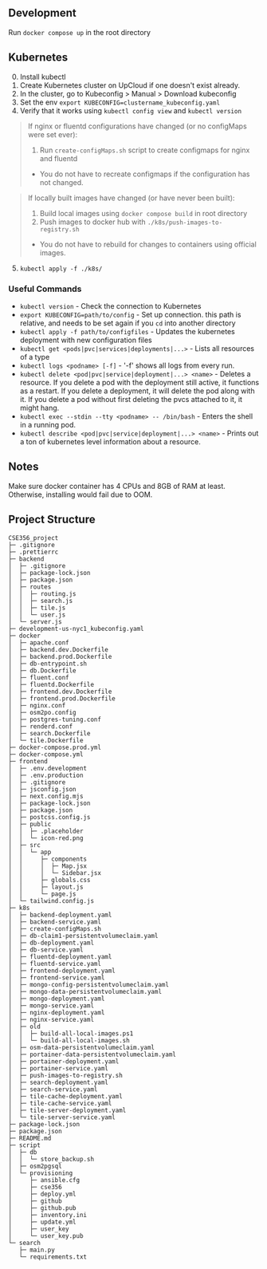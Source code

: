 ## Development
Run `docker compose up` in the root directory

## Kubernetes
0) Install kubectl
1) Create Kubernetes cluster on UpCloud if one doesn't exist already.
2) In the cluster, go to Kubeconfig > Manual > Download kubeconfig
3) Set the env ```export KUBECONFIG=clustername_kubeconfig.yaml```
4) Verify that it works using ```kubectl config view``` and ```kubectl version```
> If nginx or fluentd configurations have changed (or no configMaps were set ever):
> 1) Run ```create-configMaps.sh``` script to create configmaps for nginx and fluentd
>   - You do not have to recreate configmaps if the configuration has not changed.

> If locally built images have changed (or have never been built):
> 1) Build local images using ```docker compose build``` in root directory
> 2) Push images to docker hub with ```./k8s/push-images-to-registry.sh```
>  - You do not have to rebuild for changes to containers using official images.

5) ```kubectl apply -f ./k8s/```

### Useful Commands
- ```kubectl version``` - Check the connection to Kubernetes
- ```export KUBECONFIG=path/to/config``` - Set up connection. this path is relative, and needs to be set again if you ```cd``` into another directory
- ```kubectl apply -f path/to/configfiles``` - Updates the kubernetes deployment with new configuration files
- ```kubectl get <pods|pvc|services|deployments|...>``` - Lists all resources of a type
- ```kubectl logs <podname> [-f]``` - '-f' shows all logs from every run.
- ```kubectl delete <pod|pvc|service|deployment|...> <name>``` - Deletes a resource. If you delete a pod with the deployment still active, it functions as a restart. If you delete a deployment, it will delete the pod along with it. If you delete a pod without first deleting the pvcs attached to it, it might hang.
- ```kubectl exec --stdin --tty <podname> -- /bin/bash``` - Enters the shell in a running pod.
- ```kubectl describe <pod|pvc|service|deployment|...> <name>``` - Prints out a ton of kubernetes level information about a resource.


## Notes
Make sure docker container has 4 CPUs and 8GB of RAM at least. Otherwise, installing would fail due to OOM.

## Project Structure

```
CSE356_project
├─ .gitignore
├─ .prettierrc
├─ backend
│  ├─ .gitignore
│  ├─ package-lock.json
│  ├─ package.json
│  ├─ routes
│  │  ├─ routing.js
│  │  ├─ search.js
│  │  ├─ tile.js
│  │  └─ user.js
│  └─ server.js
├─ development-us-nyc1_kubeconfig.yaml
├─ docker
│  ├─ apache.conf
│  ├─ backend.dev.Dockerfile
│  ├─ backend.prod.Dockerfile
│  ├─ db-entrypoint.sh
│  ├─ db.Dockerfile
│  ├─ fluent.conf
│  ├─ fluentd.Dockerfile
│  ├─ frontend.dev.Dockerfile
│  ├─ frontend.prod.Dockerfile
│  ├─ nginx.conf
│  ├─ osm2po.config
│  ├─ postgres-tuning.conf
│  ├─ renderd.conf
│  ├─ search.Dockerfile
│  └─ tile.Dockerfile
├─ docker-compose.prod.yml
├─ docker-compose.yml
├─ frontend
│  ├─ .env.development
│  ├─ .env.production
│  ├─ .gitignore
│  ├─ jsconfig.json
│  ├─ next.config.mjs
│  ├─ package-lock.json
│  ├─ package.json
│  ├─ postcss.config.js
│  ├─ public
│  │  ├─ .placeholder
│  │  └─ icon-red.png
│  ├─ src
│  │  └─ app
│  │     ├─ components
│  │     │  ├─ Map.jsx
│  │     │  └─ Sidebar.jsx
│  │     ├─ globals.css
│  │     ├─ layout.js
│  │     └─ page.js
│  └─ tailwind.config.js
├─ k8s
│  ├─ backend-deployment.yaml
│  ├─ backend-service.yaml
│  ├─ create-configMaps.sh
│  ├─ db-claim1-persistentvolumeclaim.yaml
│  ├─ db-deployment.yaml
│  ├─ db-service.yaml
│  ├─ fluentd-deployment.yaml
│  ├─ fluentd-service.yaml
│  ├─ frontend-deployment.yaml
│  ├─ frontend-service.yaml
│  ├─ mongo-config-persistentvolumeclaim.yaml
│  ├─ mongo-data-persistentvolumeclaim.yaml
│  ├─ mongo-deployment.yaml
│  ├─ mongo-service.yaml
│  ├─ nginx-deployment.yaml
│  ├─ nginx-service.yaml
│  ├─ old
│  │  ├─ build-all-local-images.ps1
│  │  └─ build-all-local-images.sh
│  ├─ osm-data-persistentvolumeclaim.yaml
│  ├─ portainer-data-persistentvolumeclaim.yaml
│  ├─ portainer-deployment.yaml
│  ├─ portainer-service.yaml
│  ├─ push-images-to-registry.sh
│  ├─ search-deployment.yaml
│  ├─ search-service.yaml
│  ├─ tile-cache-deployment.yaml
│  ├─ tile-cache-service.yaml
│  ├─ tile-server-deployment.yaml
│  └─ tile-server-service.yaml
├─ package-lock.json
├─ package.json
├─ README.md
├─ script
│  ├─ db
│  │  └─ store_backup.sh
│  ├─ osm2pgsql
│  └─ provisioning
│     ├─ ansible.cfg
│     ├─ cse356
│     ├─ deploy.yml
│     ├─ github
│     ├─ github.pub
│     ├─ inventory.ini
│     ├─ update.yml
│     ├─ user_key
│     └─ user_key.pub
└─ search
   ├─ main.py
   └─ requirements.txt
```